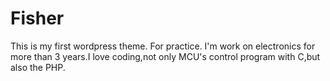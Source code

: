 # Fisher
This is my first wordpress theme.
For practice.
I'm work on electronics for more than 3 years.I love coding,not only MCU's control program with C,but also the PHP.
